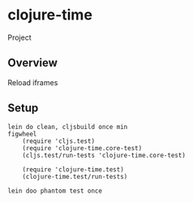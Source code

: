 # clojure-time

Project

## Overview

Reload iframes

## Setup

    lein do clean, cljsbuild once min
    figwheel
        (require 'cljs.test)
        (require 'clojure-time.core-test)
        (cljs.test/run-tests 'clojure-time.core-test)
        
        (require 'clojure-time.test)
        (clojure-time.test/run-tests)
        
    lein doo phantom test once
    